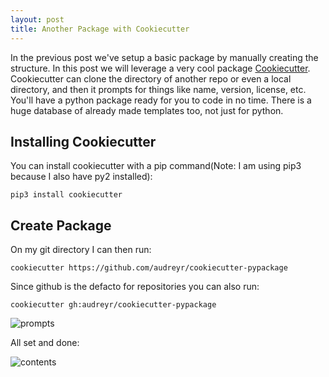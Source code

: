 ```yaml
---
layout: post
title: Another Package with Cookiecutter 
---
```


In the previous post we've setup a basic package by manually creating the structure. In this post we will leverage a very cool package [Cookiecutter](https://github.com/cookiecutter/cookiecutter). Cookiecutter can clone the directory of another repo or even a local directory, and then it prompts for things like name, version, license, etc. You'll have a python package ready for you to code in no time. There is a huge database of already made templates too, not just for python.

## Installing Cookiecutter

You can install cookiecutter with a pip command(Note: I am using pip3 because I also have py2 installed):

```
pip3 install cookiecutter
```

## Create Package

On my git directory I can then run:

```
cookiecutter https://github.com/audreyr/cookiecutter-pypackage
```

Since github is the defacto for repositories you can also run:

```
cookiecutter gh:audreyr/cookiecutter-pypackage
```

![prompts](https://kodaman2.github.io/blog/images/python-package-series/cookiecutter-prompts.png)

All set and done:

![contents](https://kodaman2.github.io/blog/images/python-package-series/package-contents.png)